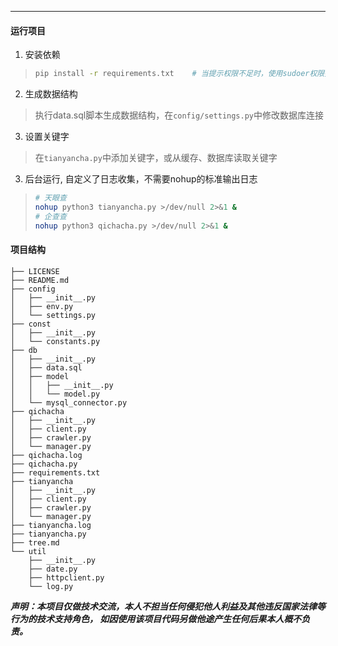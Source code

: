 
---
#### 运行项目
1. 安装依赖
 >    ```bash
 >    pip install -r requirements.txt    # 当提示权限不足时，使用sudoer权限执行即可
 >    ```
2. 生成数据结构  
 >执行data.sql脚本生成数据结构，在```config/settings.py```中修改数据库连接
3. 设置关键字  
 >在```tianyancha.py```中添加关键字，或从缓存、数据库读取关键字
3. 后台运行, 自定义了日志收集，不需要nohup的标准输出日志
 >   ```bash
 >   # 天眼查
 >   nohup python3 tianyancha.py >/dev/null 2>&1 &
 >   # 企查查
 >   nohup python3 qichacha.py >/dev/null 2>&1 &
 >   ```
     
#### 项目结构
```
├── LICENSE
├── README.md
├── config
│   ├── __init__.py
│   ├── env.py
│   └── settings.py
├── const
│   ├── __init__.py
│   └── constants.py
├── db
│   ├── __init__.py
│   ├── data.sql
│   ├── model
│   │   ├── __init__.py
│   │   └── model.py
│   └── mysql_connector.py
├── qichacha
│   ├── __init__.py
│   ├── client.py
│   ├── crawler.py
│   └── manager.py
├── qichacha.log
├── qichacha.py
├── requirements.txt
├── tianyancha
│   ├── __init__.py
│   ├── client.py
│   ├── crawler.py
│   └── manager.py
├── tianyancha.log
├── tianyancha.py
├── tree.md
└── util
    ├── __init__.py
    ├── date.py
    ├── httpclient.py
    └── log.py

```



***声明：本项目仅做技术交流，本人不担当任何侵犯他人利益及其他违反国家法律等行为的技术支持角色，
如因使用该项目代码另做他途产生任何后果本人概不负责。***
